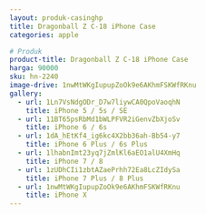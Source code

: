```yaml
---
layout: produk-casinghp
title: Dragonball Z C-18 iPhone Case
categories: apple

# Produk
product-title: Dragonball Z C-18 iPhone Case
harga: 90000
sku: hn-2240
image-drive: 1nwMtWKgIupupZoOk9e6AKhmFSKWfRKnu
gallery:
  - url: 1Ln7VsNdgODr_D7w7liywCA0QpoVaoqhN
    title: iPhone 5 / 5s / SE
  - url: 11BT65psRbMd1bWLPFVR2iGenvZbXjoSv
    title: iPhone 6 / 6s
  - url: 1dA_hEtKf4_ig6kc4X2bb36ah-Bb54-y7
    title: iPhone 6 Plus / 6s Plus
  - url: 1lhabnImt23yq7jZmlKl6aEO1alU4XmHq
    title: iPhone 7 / 8
  - url: 1zUDhCIi1zbtAZaePrhh72Ea8LcZIdySa
    title: iPhone 7 Plus / 8 Plus
  - url: 1nwMtWKgIupupZoOk9e6AKhmFSKWfRKnu
    title: iPhone X
---
```

